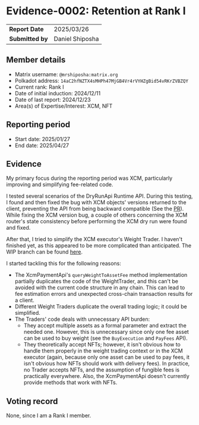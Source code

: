 # Evidence-0002: Retention at Rank I

|                 |                                                                                             |
| --------------- | ------------------------------------------------------------------------------------------- |
| **Report Date** | 2025/03/26                                                                                  |
| **Submitted by**| Daniel Shiposha                                                                             |


## Member details

- Matrix username: `@mrshiposha:matrix.org`
- Polkadot address: `14aC2hfNZTX4sMHPh47MjGB4Vr4rVYHZgBid54vRKrZVBZQY`
- Current rank: Rank I
- Date of initial induction: 2024/12/11
- Date of last report: 2024/12/23
- Area(s) of Expertise/Interest: XCM, NFT


## Reporting period

- Start date: 2025/01/27
- End date: 2025/04/27

## Evidence

My primary focus during the reporting period was XCM, particularly improving and simplifying fee-related code.

I tested several scenarios of the DryRunApi Runtime API. During this testing, I found and then fixed the bug with XCM objects' versions returned to the client, preventing the API from being backward compatible (See the [PR](https://github.com/paritytech/polkadot-sdk/pull/7438)).
While fixing the XCM version bug, a couple of others concerning the XCM router's state consistency before performing the XCM dry run were found and fixed.

After that, I tried to simplify the XCM executor's Weight Trader. I haven't finished yet, as this appeared to be more complicated than anticipated.
The WIP branch can be found [here](https://github.com/UniqueNetwork/polkadot-sdk/tree/refactor/simplify-weight-trading).

I started tackling this for the following reasons:
* The XcmPaymentApi's `queryWeightToAssetFee` method implementation partially duplicates the code of the WeightTrader, and this can't be avoided with the current code structure in any chain. This can lead to fee estimation errors and unexpected cross-chain transaction results for a client.
* Different Weight Traders duplicate the overall trading logic; it could be simplified.
* The Traders' code deals with unnecessary API burden: 
    - They accept multiple assets as a formal parameter and extract the needed one. However, this is unnecessary since only one fee asset can be used to buy weight (see the `BuyExecution` and `PayFees` API).
    - They theoretically accept NFTs; however, it isn't obvious how to handle them properly in the weight trading context or in the XCM executor (again, because only one asset can be used to pay fees, it isn't obvious how NFTs should work with delivery fees).
      In practice, no Trader accepts NFTs, and the assumption of fungible fees is practically everywhere. Also, the XcmPaymentApi doesn't currently provide methods that work with NFTs.

## Voting record

None, since I am a Rank I member.

